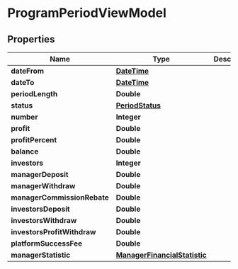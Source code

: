 # ProgramPeriodViewModel

## Properties
Name | Type | Description | Notes
------------ | ------------- | ------------- | -------------
**dateFrom** | [**DateTime**](DateTime.md) |  |  [optional]
**dateTo** | [**DateTime**](DateTime.md) |  |  [optional]
**periodLength** | **Double** |  |  [optional]
**status** | [**PeriodStatus**](PeriodStatus.md) |  |  [optional]
**number** | **Integer** |  |  [optional]
**profit** | **Double** |  |  [optional]
**profitPercent** | **Double** |  |  [optional]
**balance** | **Double** |  |  [optional]
**investors** | **Integer** |  |  [optional]
**managerDeposit** | **Double** |  |  [optional]
**managerWithdraw** | **Double** |  |  [optional]
**managerCommissionRebate** | **Double** |  |  [optional]
**investorsDeposit** | **Double** |  |  [optional]
**investorsWithdraw** | **Double** |  |  [optional]
**investorsProfitWithdraw** | **Double** |  |  [optional]
**platformSuccessFee** | **Double** |  |  [optional]
**managerStatistic** | [**ManagerFinancialStatistic**](ManagerFinancialStatistic.md) |  |  [optional]
